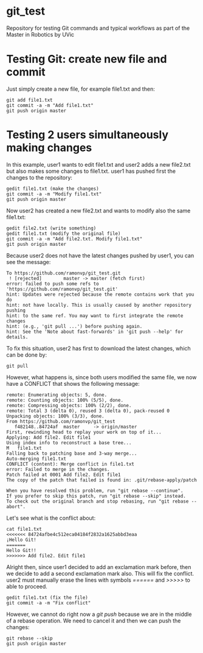 # git_test
Repository for testing Git commands and typical workflows as part of the Master in Robotics by UVic

# Testing Git: create new file and commit
Just simply create a new file, for example file1.txt and then:
```
git add file1.txt
git commit -a -m "Add file1.txt"
git push origin master
```

# Testing 2 users simultaneously making changes
In this example, user1 wants to edit file1.txt and user2 adds a new file2.txt but also makes some changes to file1.txt.
user1 has pushed first the changes to the repository:
```
gedit file1.txt (make the changes)
git commit -a -m "Modify file1.txt"
git push origin master
```

Now user2 has created a new file2.txt and wants to modify also the same file1.txt:
```
gedit file2.txt (write something)
gedit file1.txt (modify the original file)
git commit -a -m "Add file2.txt. Modify file1.txt"
git push origin master
```
Because user2 does not have the latest changes pushed by user1, you can see the message:

```
To https://github.com/ramonvp/git_test.git
 ! [rejected]        master -> master (fetch first)
error: failed to push some refs to 'https://github.com/ramonvp/git_test.git'
hint: Updates were rejected because the remote contains work that you do
hint: not have locally. This is usually caused by another repository pushing
hint: to the same ref. You may want to first integrate the remote changes
hint: (e.g., 'git pull ...') before pushing again.
hint: See the 'Note about fast-forwards' in 'git push --help' for details.
```
To fix this situation, user2 has first to download the latest changes, which can be done by:
```
git pull
```
However, what happens is, since both users modified the same file, we now have a CONFLICT that shows the following message:
```
remote: Enumerating objects: 5, done.
remote: Counting objects: 100% (5/5), done.
remote: Compressing objects: 100% (2/2), done.
remote: Total 3 (delta 0), reused 3 (delta 0), pack-reused 0
Unpacking objects: 100% (3/3), done.
From https://github.com/ramonvp/git_test
   f482148..84724af  master     -> origin/master
First, rewinding head to replay your work on top of it...
Applying: Add file2. Edit file1
Using index info to reconstruct a base tree...
M	file1.txt
Falling back to patching base and 3-way merge...
Auto-merging file1.txt
CONFLICT (content): Merge conflict in file1.txt
error: Failed to merge in the changes.
Patch failed at 0001 Add file2. Edit file1
The copy of the patch that failed is found in: .git/rebase-apply/patch

When you have resolved this problem, run "git rebase --continue".
If you prefer to skip this patch, run "git rebase --skip" instead.
To check out the original branch and stop rebasing, run "git rebase --abort".
```
Let's see what is the conflict about:
```
cat file1.txt 
<<<<<<< 84724afbe4c512eca04184f2832a1625abbd3eaa
¡Hello Git!
=======
Hello Git!!
>>>>>>> Add file2. Edit file1
```
Alright then, since user1 decided to add an exclamation mark before, then we decide to add a second exclamation mark also. This will fix the conflict. user2 must manually erase the lines with symbols *======* and *>>>>>* to able to proceed.
```
gedit file1.txt (fix the file)
git commit -a -m "Fix conflict"
```
However, we cannot do right now a *git push* because we are in the middle of a rebase operation. We need to cancel it and then we can push the changes:
```
git rebase --skip
git push origin master
```

